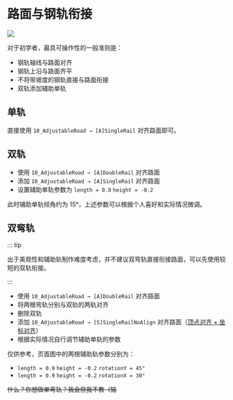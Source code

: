 # 路面与钢轨衔接

![](/images/joints-example.jpg)

对于初学者，最具可操作性的一般准则是：

- 钢轨轴线与路面对齐
- 钢轨上沿与路面齐平
- 不将带坡度的钢轨直接与路面衔接
- 双轨添加辅助单轨

## 单轨

直接使用 `10_AdjustableRoad → [A]SingleRail` 对齐路面即可。

## 双轨

- 使用 `10_AdjustableRoad → [A]DoubleRail` 对齐路面
- 添加 `10_AdjustableRoad → [A]SingleRail` 对齐路面
- 设置辅助单轨参数为 `length = 0.8` `height = -0.2`

此时辅助单轨倾角约为 15°，上述参数可以根据个人喜好和实际情况微调。

## 双弯轨

::: tip

出于美观性和辅助轨制作难度考虑，并不建议双弯轨直接衔接路面，可以先使用较短的双轨衔接。

:::

- 使用 `10_AdjustableRoad → [A]DoubleRail` 对齐路面
- 将两根弯轨分别与双轨的两轨对齐
- 删除双轨
- 添加 `10_AdjustableRoad → [S]SingleRailNoAlign` 对齐路面（[顶点对齐 + 坐标对齐](/start/alignment.md#顶点对齐-坐标对齐)）
- 根据实际情况自行调节辅助单轨的参数

仅供参考，页首图中的两根辅助轨参数分别为：

- `length = 0.9` `height = -0.2` `rotationY = 45°`
- `length = 0.9` `height = -0.2` `rotationX = 30°`

~~什么？你想做单弯轨？我会但我不教（恼~~
